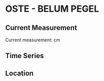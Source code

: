 # OSTE - BELUM PEGEL

## Current Measurement

Current measurement: <Value topic="rivers/pegel-online/OSTE/BELUM PEGEL/measurementValue"/> cm

## Time Series

<TimeSeries topic="rivers/pegel-online/OSTE/BELUM PEGEL/measurementValue" period="week" />

## Location

<WorldMap>
  <Marker lat="53.8227648307363" lon="9.037130579870126" labelTopic="rivers/pegel-online/OSTE/BELUM PEGEL" />
</WorldMap>
